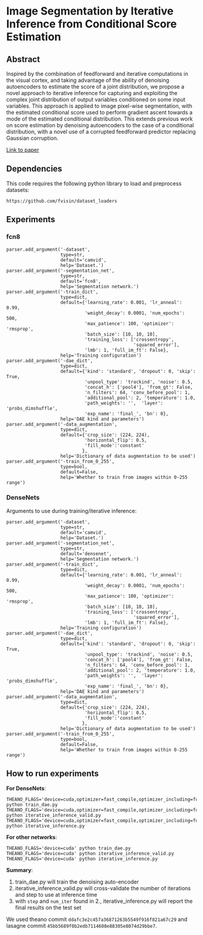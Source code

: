 # Image Segmentation by Iterative Inference from Conditional Score Estimation

## Abstract

Inspired by the combination of feedforward and iterative computations in the
visual cortex, and taking advantage of the ability of denoising autoencoders to
estimate the score of a joint distribution, we propose a novel approach to iterative
inference for capturing and exploiting the complex joint distribution of output
variables conditioned on some input variables. This approach is applied to image
pixel-wise segmentation, with the estimated conditional score used to perform
gradient ascent towards a mode of the estimated conditional distribution. This
extends previous work on score estimation by denoising autoencoders to the case
of a conditional distribution, with a novel use of a corrupted feedforward predictor
replacing Gaussian corruption.

[Link to paper](https://arxiv.org/abs/1705.07450)

## Dependencies
This code requires the following python library to load and preprocess datasets:

```
https://github.com/fvisin/dataset_loaders
```
## Experiments

### fcn8

```
parser.add_argument('-dataset',
                    type=str,
                    default='camvid',
                    help='Dataset.')
parser.add_argument('-segmentation_net',
                    type=str,
                    default='fcn8',
                    help='Segmentation network.')
parser.add_argument('-train_dict',
                    type=dict,
                    default={'learning_rate': 0.001, 'lr_anneal': 0.99,
                             'weight_decay': 0.0001, 'num_epochs': 500,
                             'max_patience': 100, 'optimizer': 'rmsprop',
                             'batch_size': [10, 10, 10],
                             'training_loss': ['crossentropy',
                                               'squared_error'],
                             'lmb': 1, 'full_im_ft': False},
                    help='Training configuration')
parser.add_argument('-dae_dict',
                    type=dict,
                    default={'kind': 'standard', 'dropout': 0, 'skip': True,
                             'unpool_type': 'trackind', 'noise': 0.5,
                             'concat_h': ['pool4'], 'from_gt': False,
                             'n_filters': 64, 'conv_before_pool': 1,
                             'additional_pool': 2, 'temperature': 1.0,
                             'path_weights': '',  'layer': 'probs_dimshuffle',
                             'exp_name': 'final_', 'bn': 0},
                    help='DAE kind and parameters')
parser.add_argument('-data_augmentation',
                    type=dict,
                    default={'crop_size': (224, 224),
                             'horizontal_flip': 0.5,
                             'fill_mode':'constant'
                            },
                    help='Dictionary of data augmentation to be used')
parser.add_argument('-train_from_0_255',
                    type=bool,
                    default=False,
                    help='Whether to train from images within 0-255 range')

```

### DenseNets

Arguments to use during training/iterative inference:

```
parser.add_argument('-dataset',
                    type=str,
                    default='camvid',
                    help='Dataset.')
parser.add_argument('-segmentation_net',
                    type=str,
                    default='densenet',
                    help='Segmentation network.')
parser.add_argument('-train_dict',
                    type=dict,
                    default={'learning_rate': 0.001, 'lr_anneal': 0.99,
                             'weight_decay': 0.0001, 'num_epochs': 500,
                             'max_patience': 100, 'optimizer': 'rmsprop',
                             'batch_size': [10, 10, 10],
                             'training_loss': ['crossentropy',
                                               'squared_error'],
                             'lmb': 1, 'full_im_ft': False},
                    help='Training configuration')
parser.add_argument('-dae_dict',
                    type=dict,
                    default={'kind': 'standard', 'dropout': 0, 'skip': True,
                             'unpool_type': 'trackind', 'noise': 0.5,
                             'concat_h': ['pool4'], 'from_gt': False,
                             'n_filters': 64, 'conv_before_pool': 1,
                             'additional_pool': 2, 'temperature': 1.0,
                             'path_weights': '',  'layer': 'probs_dimshuffle',
                             'exp_name': 'final_', 'bn': 0},
                    help='DAE kind and parameters')
parser.add_argument('-data_augmentation',
                    type=dict,
                    default={'crop_size': (224, 224),
                             'horizontal_flip': 0.5,
                             'fill_mode':'constant'
                            },
                    help='Dictionary of data augmentation to be used')
parser.add_argument('-train_from_0_255',
                    type=bool,
                    default=False,
                    help='Whether to train from images within 0-255 range')

```

## How to run experiments

**For DenseNets**:
```
THEANO_FLAGS='device=cuda,optimizer=fast_compile,optimizer_including=fusion' python train_dae.py
THEANO_FLAGS='device=cuda,optimizer=fast_compile,optimizer_including=fusion' python iterative_inference_valid.py
THEANO_FLAGS='device=cuda,optimizer=fast_compile,optimizer_including=fusion' python iterative_inference.py
```

**For other networks**:
```
THEANO_FLAGS='device=cuda' python train_dae.py
THEANO_FLAGS='device=cuda' python iterative_inference_valid.py
THEANO_FLAGS='device=cuda' python iterative_inference.py
```

**Summary**:

1) train_dae.py will train the denoising auto-encoder
2) iterative_inference_valid.py will cross-validate the number of iterations and step to use at inference time
3) with ```step``` and ```num_iter``` found in 2., iterative_inference.py will report the final results on the test set

We used theano commit ```ddafc3e2c457a36871263b5549f916f821a67c29``` and lasagne commit ```45bb5689f0b2edb7114608e88305e8074d29bbe7```.
